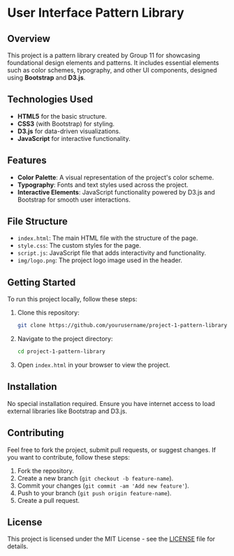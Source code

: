 # User Interface Pattern Library

## Overview

This project is a pattern library created by Group 11 for showcasing foundational design elements and patterns. It includes essential elements such as color schemes, typography, and other UI components, designed using **Bootstrap** and **D3.js**.

## Technologies Used

- **HTML5** for the basic structure.
- **CSS3** (with Bootstrap) for styling.
- **D3.js** for data-driven visualizations.
- **JavaScript** for interactive functionality.

## Features

- **Color Palette**: A visual representation of the project's color scheme.
- **Typography**: Fonts and text styles used across the project.
- **Interactive Elements**: JavaScript functionality powered by D3.js and Bootstrap for smooth user interactions.

## File Structure

- `index.html`: The main HTML file with the structure of the page.
- `style.css`: The custom styles for the page.
- `script.js`: JavaScript file that adds interactivity and functionality.
- `img/logo.png`: The project logo image used in the header.

## Getting Started

To run this project locally, follow these steps:

1. Clone this repository:
    ```bash
    git clone https://github.com/yourusername/project-1-pattern-library.git
    ```
2. Navigate to the project directory:
    ```bash
    cd project-1-pattern-library
    ```
3. Open `index.html` in your browser to view the project.

## Installation

No special installation required. Ensure you have internet access to load external libraries like Bootstrap and D3.js.

## Contributing

Feel free to fork the project, submit pull requests, or suggest changes. If you want to contribute, follow these steps:

1. Fork the repository.
2. Create a new branch (`git checkout -b feature-name`).
3. Commit your changes (`git commit -am 'Add new feature'`).
4. Push to your branch (`git push origin feature-name`).
5. Create a pull request.

## License

This project is licensed under the MIT License - see the [LICENSE](LICENSE) file for details.

